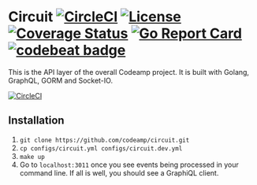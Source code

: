 # Circuit [![CircleCI](https://circleci.com/gh/codeamp/circuit.svg?style=svg)](https://circleci.com/gh/codeamp/circuit) [![License](https://img.shields.io/badge/License-Apache%202.0-blue.svg)](https://opensource.org/licenses/Apache-2.0) [![Coverage Status](https://coveralls.io/repos/github/codeamp/circuit/badge.svg?branch=master)](https://coveralls.io/github/codeamp/circuit?branch=master) [![Go Report Card](https://goreportcard.com/badge/codeamp/circuit)](https://goreportcard.com/report/codeamp/circuit) [![codebeat badge](https://codebeat.co/badges/b977a7e7-1e94-43e1-9e58-463cff99add3)](https://codebeat.co/projects/github-com-codeamp-circuit-master)
This is the API layer of the overall Codeamp project. It is built with Golang, GraphQL, GORM and Socket-IO.

[![CircleCI](https://circleci.com/gh/codeamp/circuit/tree/master.svg?style=svg)](https://circleci.com/gh/codeamp/circuit/tree/master)

## Installation

1. `git clone https://github.com/codeamp/circuit.git`
2. `cp configs/circuit.yml configs/circuit.dev.yml`
3. `make up`
4. Go to `localhost:3011` once you see events being processed in your command line. If all is well, you should see a GraphiQL client.
